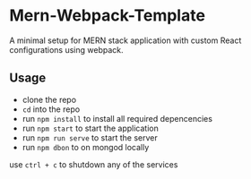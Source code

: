 # Mern-Webpack-Template

A minimal setup for MERN stack application with custom React configurations using webpack.

## Usage

- clone the repo
- `cd` into the repo
- run `npm install` to install all required depencencies
- run `npm start` to start the application
- run `npm run serve` to start the server
- run `npm dbon` to on mongod locally

use `ctrl + c` to shutdown any of the services